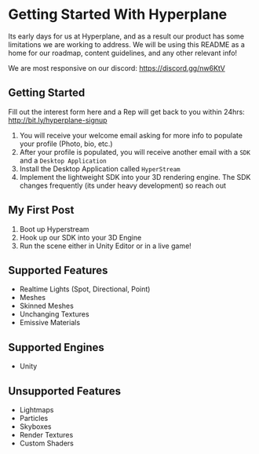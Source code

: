 # Getting Started With Hyperplane
 
Its early days for us at Hyperplane, and as a result our product has some limitations we are working to address. 
We will be using this README as a home for our roadmap, content guidelines, and any other relevant info! 

We are most responsive on our discord: https://discord.gg/nw6KtV

## Getting Started 
Fill out the interest form here and a Rep will get back to you within 24hrs: http://bit.ly/hyperplane-signup
1. You will receive your welcome email asking for more info to populate your profile (Photo, bio, etc.)
2. After your profile is populated, you will receive another email with a `SDK` and a `Desktop Application`
3. Install the Desktop Application called `HyperStream`
4. Implement the lightweight SDK into your 3D rendering engine. The SDK changes frequently (its under heavy development) so reach out  

## My First Post
1. Boot up Hyperstream
2. Hook up our SDK into your 3D Engine
3. Run the scene either in Unity Editor or in a live game!

## Supported Features
* Realtime Lights (Spot, Directional, Point)
* Meshes
* Skinned Meshes
* Unchanging Textures
* Emissive Materials

## Supported Engines
* Unity

## Unsupported Features
* Lightmaps
* Particles
* Skyboxes
* Render Textures
* Custom Shaders

